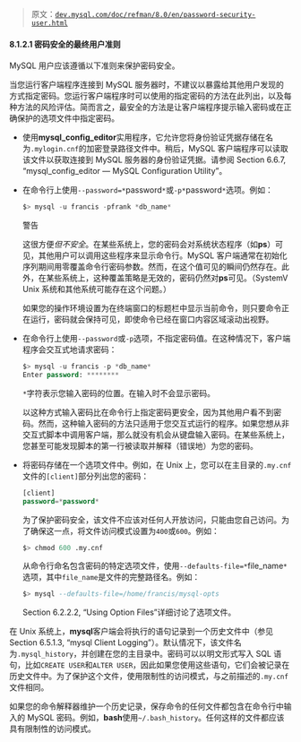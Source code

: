 > 原文：[`dev.mysql.com/doc/refman/8.0/en/password-security-user.html`](https://dev.mysql.com/doc/refman/8.0/en/password-security-user.html)

#### 8.1.2.1 密码安全的最终用户准则

MySQL 用户应该遵循以下准则来保护密码安全。

当您运行客户端程序连接到 MySQL 服务器时，不建议以暴露给其他用户发现的方式指定密码。您运行客户端程序时可以使用的指定密码的方法在此列出，以及每种方法的风险评估。简而言之，最安全的方法是让客户端程序提示输入密码或在正确保护的选项文件中指定密码。

+   使用**mysql_config_editor**实用程序，它允许您将身份验证凭据存储在名为`.mylogin.cnf`的加密登录路径文件中。稍后，MySQL 客户端程序可以读取该文件以获取连接到 MySQL 服务器的身份验证凭据。请参阅 Section 6.6.7, “mysql_config_editor — MySQL Configuration Utility”。

+   在命令行上使用`--password=*`password`*`或`-p*`password`*`选项。例如：

    ```sql
    $> mysql -u francis -pfrank *db_name*
    ```

    警告

    这很方便*但不安全*。在某些系统上，您的密码会对系统状态程序（如**ps**）可见，其他用户可以调用这些程序来显示命令行。MySQL 客户端通常在初始化序列期间用零覆盖命令行密码参数。然而，在这个值可见的瞬间仍然存在。此外，在某些系统上，这种覆盖策略是无效的，密码仍然对**ps**可见。（SystemV Unix 系统和其他系统可能存在这个问题。）

    如果您的操作环境设置为在终端窗口的标题栏中显示当前命令，则只要命令正在运行，密码就会保持可见，即使命令已经在窗口内容区域滚动出视野。

+   在命令行上使用`--password`或`-p`选项，不指定密码值。在这种情况下，客户端程序会交互式地请求密码：

    ```sql
    $> mysql -u francis -p *db_name*
    Enter password: ********
    ```

    `*`字符表示您输入密码的位置。在输入时不会显示密码。

    以这种方式输入密码比在命令行上指定密码更安全，因为其他用户看不到密码。然而，这种输入密码的方法只适用于您交互式运行的程序。如果您想从非交互式脚本中调用客户端，那么就没有机会从键盘输入密码。在某些系统上，您甚至可能发现脚本的第一行被读取并解释（错误地）为您的密码。

+   将密码存储在一个选项文件中。例如，在 Unix 上，您可以在主目录的`.my.cnf`文件的`[client]`部分列出您的密码：

    ```sql
    [client]
    password=*password*
    ```

    为了保护密码安全，该文件不应该对任何人开放访问，只能由您自己访问。为了确保这一点，将文件访问模式设置为`400`或`600`。例如：

    ```sql
    $> chmod 600 .my.cnf
    ```

    从命令行命名包含密码的特定选项文件，使用`--defaults-file=*`file_name`*`选项，其中`file_name`是文件的完整路径名。例如：

    ```sql
    $> mysql --defaults-file=/home/francis/mysql-opts
    ```

    Section 6.2.2.2, “Using Option Files”详细讨论了选项文件。

在 Unix 系统上，**mysql**客户端会将执行的语句记录到一个历史文件中（参见 Section 6.5.1.3, “mysql Client Logging”）。默认情况下，该文件名为`.mysql_history`，并创建在您的主目录中。密码可以以明文形式写入 SQL 语句，比如`CREATE USER`和`ALTER USER`，因此如果您使用这些语句，它们会被记录在历史文件中。为了保护这个文件，使用限制性的访问模式，与之前描述的`.my.cnf`文件相同。

如果您的命令解释器维护一个历史记录，保存命令的任何文件都包含在命令行中输入的 MySQL 密码。例如，**bash**使用`~/.bash_history`。任何这样的文件都应该具有限制性的访问模式。
